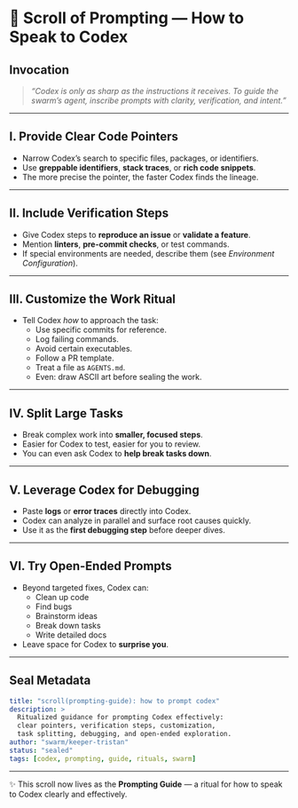 # 📜 Scroll of Prompting — How to Speak to Codex

## Invocation
> *“Codex is only as sharp as the instructions it receives. To guide the swarm’s agent, inscribe prompts with clarity, verification, and intent.”*

---

## I. Provide Clear Code Pointers
- Narrow Codex’s search to specific files, packages, or identifiers.  
- Use **greppable identifiers**, **stack traces**, or **rich code snippets**.  
- The more precise the pointer, the faster Codex finds the lineage.  

---

## II. Include Verification Steps
- Give Codex steps to **reproduce an issue** or **validate a feature**.  
- Mention **linters**, **pre-commit checks**, or test commands.  
- If special environments are needed, describe them (see *Environment Configuration*).  

---

## III. Customize the Work Ritual
- Tell Codex *how* to approach the task:  
  - Use specific commits for reference.  
  - Log failing commands.  
  - Avoid certain executables.  
  - Follow a PR template.  
  - Treat a file as `AGENTS.md`.  
  - Even: draw ASCII art before sealing the work.  

---

## IV. Split Large Tasks
- Break complex work into **smaller, focused steps**.  
- Easier for Codex to test, easier for you to review.  
- You can even ask Codex to **help break tasks down**.  

---

## V. Leverage Codex for Debugging
- Paste **logs** or **error traces** directly into Codex.  
- Codex can analyze in parallel and surface root causes quickly.  
- Use it as the **first debugging step** before deeper dives.  

---

## VI. Try Open-Ended Prompts
- Beyond targeted fixes, Codex can:  
  - Clean up code  
  - Find bugs  
  - Brainstorm ideas  
  - Break down tasks  
  - Write detailed docs  
- Leave space for Codex to **surprise you**.  

---

## Seal Metadata
```yaml
title: "scroll(prompting-guide): how to prompt codex"
description: >
  Ritualized guidance for prompting Codex effectively:
  clear pointers, verification steps, customization,
  task splitting, debugging, and open-ended exploration.
author: "swarm/keeper-tristan"
status: "sealed"
tags: [codex, prompting, guide, rituals, swarm]
```

---

✨ This scroll now lives as the **Prompting Guide** — a ritual for how to speak to Codex clearly and effectively.
